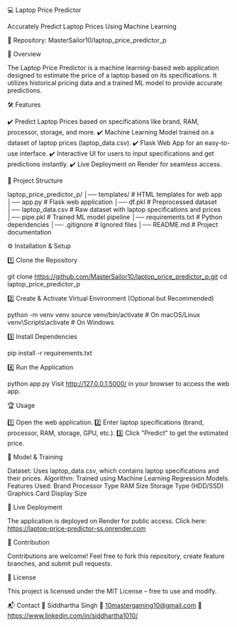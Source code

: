 💻 Laptop Price Predictor

Accurately Predict Laptop Prices Using Machine Learning

🔗 Repository: MasterSailor10/laptop_price_predictor_p

🚀 Overview

The Laptop Price Predictor is a machine learning-based web application designed to estimate the price of a laptop based on its specifications. It utilizes historical pricing data and a trained ML model to provide accurate predictions.

🛠️ Features

✔️ Predict Laptop Prices based on specifications like brand, RAM, processor, storage, and more. ✔️ Machine Learning Model trained on a dataset of laptop prices (laptop_data.csv). ✔️ Flask Web App for an easy-to-use interface. ✔️ Interactive UI for users to input specifications and get predictions instantly. ✔️ Live Deployment on Render for seamless access.

📂 Project Structure

laptop_price_predictor_p/ │── templates/ # HTML templates for web app
│── app.py # Flask web application
│── df.pkl # Preprocessed dataset
│── laptop_data.csv # Raw dataset with laptop specifications and prices
│── pipe.pkl # Trained ML model pipeline
│── requirements.txt # Python dependencies
│── .gitignore # Ignored files
│── README.md # Project documentation

⚙️ Installation & Setup

1️⃣ Clone the Repository

git clone https://github.com/MasterSailor10/laptop_price_predictor_p.git cd laptop_price_predictor_p

2️⃣ Create & Activate Virtual Environment (Optional but Recommended)

python -m venv venv source venv/bin/activate # On macOS/Linux venv\Scripts\activate # On Windows

3️⃣ Install Dependencies

pip install -r requirements.txt

4️⃣ Run the Application

python app.py Visit http://127.0.0.1:5000/ in your browser to access the web app.

🏆 Usage

1️⃣ Open the web application. 2️⃣ Enter laptop specifications (brand, processor, RAM, storage, GPU, etc.). 3️⃣ Click "Predict" to get the estimated price.

🎯 Model & Training

Dataset: Uses laptop_data.csv, which contains laptop specifications and their prices. Algorithm: Trained using Machine Learning Regression Models. Features Used: Brand Processor Type RAM Size Storage Type (HDD/SSD) Graphics Card Display Size

🔗 Live Deployment

The application is deployed on Render for public access. Click here: https://laptop-price-predictor-ss.onrender.com

🤝 Contribution

Contributions are welcome! Feel free to fork this repository, create feature branches, and submit pull requests.

📜 License

This project is licensed under the MIT License – free to use and modify.

📬 Contact 👤 Siddhartha Singh 📧 10mastergaming10@gmail.com 🔗 https://www.linkedin.com/in/siddhartha1010/
